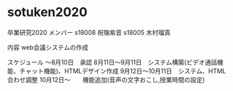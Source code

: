 # sotuken2020
卒業研究2020
メンバー
s18008 祝嶺紫音
s18005 木村瑠真

内容
web会議システムの作成

スケジュール
～8月10日　承認
8月11日～9月11日　システム構築(ビデオ通話機能、チャット機能)、HTMLデザイン作成
9月12日～10月11日　システム、HTML合わせ調整
10月12日～　　機能追加(音声の文字おこし,授業時間の設定)
